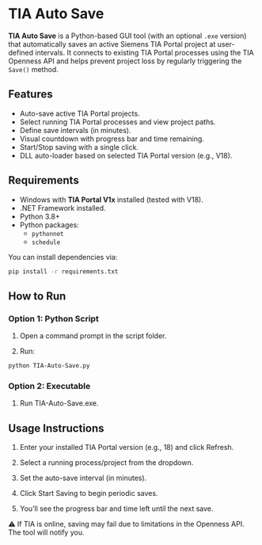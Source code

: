 # TIA Auto Save

**TIA Auto Save** is a Python-based GUI tool (with an optional `.exe` version) that automatically saves an active Siemens TIA Portal project at user-defined intervals. It connects to existing TIA Portal processes using the TIA Openness API and helps prevent project loss by regularly triggering the `Save()` method.

## Features

- Auto-save active TIA Portal projects.
- Select running TIA Portal processes and view project paths.
- Define save intervals (in minutes).
- Visual countdown with progress bar and time remaining.
- Start/Stop saving with a single click.
- DLL auto-loader based on selected TIA Portal version (e.g., V18).


## Requirements

- Windows with **TIA Portal V1x** installed (tested with V18).
- .NET Framework installed.
- Python 3.8+  
- Python packages:  
  - `pythonnet`
  - `schedule`

You can install dependencies via:

```bash
pip install -r requirements.txt
```

## How to Run

### Option 1: Python Script

1. Open a command prompt in the script folder.

2. Run:

```bash
python TIA-Auto-Save.py
```

### Option 2: Executable

1. Run TIA-Auto-Save.exe.

## Usage Instructions

1. Enter your installed TIA Portal version (e.g., 18) and click Refresh.

2. Select a running process/project from the dropdown.

3. Set the auto-save interval (in minutes).

4. Click Start Saving to begin periodic saves.

5. You’ll see the progress bar and time left until the next save.

⚠️ If TIA is online, saving may fail due to limitations in the Openness API. The tool will notify you.